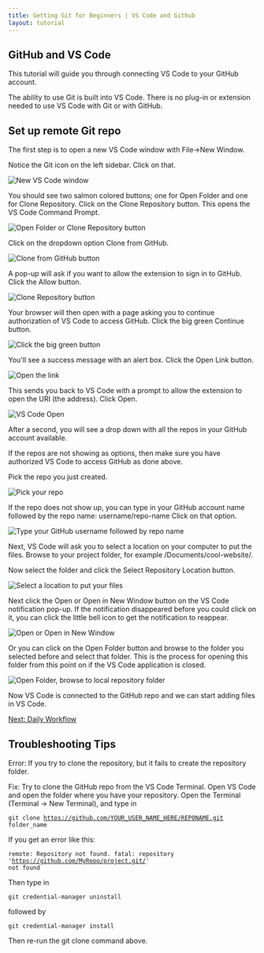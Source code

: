 ```yaml
---
title: Getting Git for Beginners | VS Code and Github
layout: tutorial
---
```

## GitHub and VS Code

This tutorial will guide you through connecting VS Code to your GitHub account.

The ability to use Git is built into VS Code. There is no plug-in
or extension needed to use VS Code with Git or with GitHub.

## Set up remote Git repo

The first step is to open a new VS Code window with File->New Window.

Notice the Git icon on the left sidebar. Click on that.

![New VS Code window](../assets/images/github-vscode/new-vscode-window.png)

You should see two salmon colored buttons; one for Open Folder and one for Clone
Repository. Click on the Clone Repository button. This opens the VS Code Command
Prompt.

![Open Folder or Clone Repository button](../assets/images/github-vscode/git-open-repo.png)

Click on the dropdown option Clone from GitHub.

![Clone from GitHub button](../assets/images/github-vscode/clone-from-github.png)

A pop-up will ask if you want to allow the extension to sign in to GitHub. Click
the Allow button.

![Clone Repository button](../assets/images/github-vscode/allow-github.png)

Your browser will then open with a page asking you to continue authorization of
VS Code to access GitHub. Click the big green Continue button.

![Click the big green button](../assets/images/github-vscode/authorize-vscode.png)

You'll see a success message with an alert box. Click the Open Link button.

![Open the link](../assets/images/github-vscode/open-link.png)

This sends you back to VS Code with a prompt to allow the extension to open the
URI (the address). Click Open.

![VS Code Open](../assets/images/github-vscode/vscode-open.png)

After a second, you will see a drop down with all the repos in your GitHub
account available.

If the repos are not showing as options, then make sure you have authorized VS
Code to access GitHub as done above.

Pick the repo you just created.

![Pick your repo](../assets/images/github-vscode/pick-repo.png)

If the repo does not show up, you can type in your GitHub account name followed
by the repo name: <span class="terms">username/repo-name</span> Click on that option.

![Type your GitHub username followed by repo name](../assets/images/github-vscode/type-repo.png)

Next, VS Code will ask you to select a location on your computer to put the
files. Browse to your project folder, for example <span class="terms">/Documents/cool-website/</span>.

Now select the folder and click the Select Repository Location button.

![Select a location to put your files](../assets/images/github-vscode/select-location.png)

Next click the Open or Open in New Window button on the VS Code notification
pop-up. If the notification disappeared before you could click on it, you can
click the little bell icon to get the notification to reappear.

![Open or Open in New Window](../assets/images/github-vscode/open-in-vscode.png)

Or you can click on the Open Folder button and browse to the folder you selected
before and select that folder. This is the process for opening this folder from
this point on if the VS Code application is closed.

![Open Folder, browse to local repository folder](../assets/images/github-vscode/open-phpmotors-folder.png)

Now VS Code is connected to the GitHub repo and we can start adding files in VS
Code.


<a class="button" href="daily-workflow.html">Next: Daily Workflow</a>

## Troubleshooting Tips

Error: If you try to clone the repository, but it fails to create the
<span class="terms">repository</span> folder.

Fix: Try to clone the GitHub repo from the VS Code Terminal. Open VS Code and
open the folder where you have your repository. Open the Terminal (Terminal ->
New Terminal), and type in

<code>git clone https://github.com/YOUR_USER_NAME_HERE/REPONAME.git folder_name</code>

If you get an error like this:

<code>remote: Repository not found. fatal: repository 'https://github.com/MyRepo/project.git/' not found</code>

Then type in

<code>git credential-manager uninstall</code>

followed by

<code>git credential-manager install</code>

Then re-run the git clone command above.